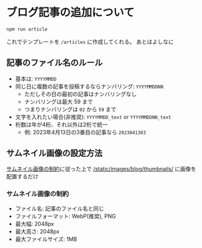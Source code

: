 # ブログ記事の追加について

```bash
npm run article
```

これでテンプレートを `/articles` に作成してくれる。
あとはよしなに

## 記事のファイル名のルール

- 基本は: `YYYYMMDD`
- 同じ日に複数の記事を投稿するならナンバリング: `YYYYMMDDNN`
	- ただしその日の最初の記事はナンバリングなし
	- ナンバリングは最大 59 まで
	- つまりナンバリングは `02` から `59` まで
- 文字を入れたい場合(非推奨): `YYYYMMDD_text` or `YYYYMMDDNN_text`
- 桁数は年が4桁、それ以外は2桁で統一
	- 例: 2023年4月13日の3番目の記事なら `2023041303`

## サムネイル画像の設定方法

[サムネイル画像の制約](#サムネイル画像のルール)に従った上で [/static/images/blog/thumbnails/](/static/images/blog/thumbnails/) に画像を配置するだけ

### サムネイル画像の制約

- ファイル名: 記事のファイル名と同じ
- ファイルフォーマット: WebP(推奨), PNG
- 最大幅: 2048px
- 最大高さ: 2048px
- 最大ファイルサイズ: 1MB
